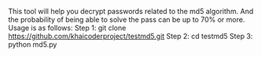 This tool will help you decrypt passwords related to the md5 algorithm.
And the probability of being able to solve the pass can be up to 70% or more.
Usage is as follows:
Step 1: git clone https://github.com/khaicoderproject/testmd5.git
Step 2: cd testmd5
Step 3: python md5.py
